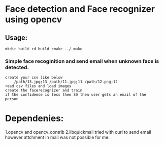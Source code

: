 

# Face detection and Face recognizer using opencv

## Usage: 
    mkdir build cd build cmake ../ make

### Simple face recoginition and send email when unknown face is detected.
    create your csv like below
        /path/13.jpg;13 /path/11.jpg;11 /path/12.png;12
    read csv files and load images
    create the facerecognizer and train
    if the confidence is less then 80 then user gets an email of the person

# Dependenies:
1.opencv and opencv_contrib
2.libquickmail tried with curl to send email however attchment in mail was not possible for me.
